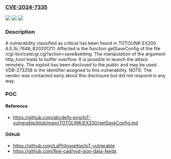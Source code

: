 ### [CVE-2024-7335](https://cve.mitre.org/cgi-bin/cvename.cgi?name=CVE-2024-7335)
![](https://img.shields.io/static/v1?label=Product&message=EX200&color=blue)
![](https://img.shields.io/static/v1?label=Version&message=%3D%204.0.3c.7646_B20201211%20&color=brighgreen)
![](https://img.shields.io/static/v1?label=Vulnerability&message=CWE-120%20Buffer%20Overflow&color=brighgreen)

### Description

A vulnerability classified as critical has been found in TOTOLINK EX200 4.0.3c.7646_B20201211. Affected is the function getSaveConfig of the file /cgi-bin/cstecgi.cgi?action=save&setting. The manipulation of the argument http_host leads to buffer overflow. It is possible to launch the attack remotely. The exploit has been disclosed to the public and may be used. VDB-273258 is the identifier assigned to this vulnerability. NOTE: The vendor was contacted early about this disclosure but did not respond in any way.

### POC

#### Reference
- https://github.com/abcdefg-png/IoT-vulnerable/blob/main/TOTOLINK/EX200/getSaveConfig.md

#### Github
- https://github.com/LaPhilosophie/IoT-vulnerable
- https://github.com/fkie-cad/nvd-json-data-feeds

